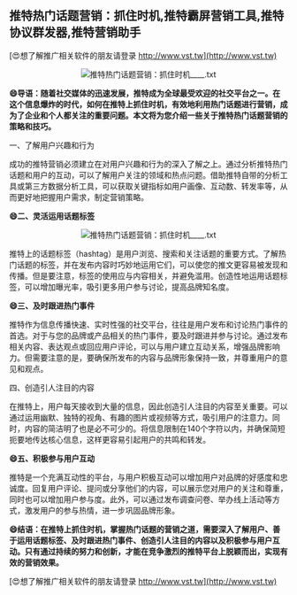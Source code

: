## **推特热门话题营销：抓住时机,推特霸屏营销工具,推特协议群发器,推特营销助手**

[😍想了解推广相关软件的朋友请登录 http://www.vst.tw](http://www.vst.tw)

 <center><img src="https://vst.tw/MP4/tuiguang/png/5.png" alt="推特热门话题营销：抓住时机____.txt"></center>

**😄导语：随着社交媒体的迅速发展，推特成为全球最受欢迎的社交平台之一。在这个信息爆炸的时代，如何在推特上抓住时机，有效地利用热门话题进行营销，成为了企业和个人都关注的重要问题。本文将为您介绍一些关于推特热门话题营销的策略和技巧。**

一、了解用户兴趣和行为

成功的推特营销必须建立在对用户兴趣和行为的深入了解之上。通过分析推特热门话题和用户的互动，可以了解用户关注的领域和热点问题。借助推特自带的分析工具或第三方数据分析工具，可以获取关键指标如用户画像、互动数、转发率等，从而更好地把握用户需求，制定营销策略。

**😄二、灵活运用话题标签**

 <center><img src="https://vst.tw/MP4/tuiguang/png/7.png" alt="推特热门话题营销：抓住时机____.txt"></center>

推特上的话题标签（hashtag）是用户浏览、搜索和关注话题的重要方式。了解热门话题的标签，并在发布内容时巧妙地运用它们，可以使您的推文更容易被发现和传播。但是要注意，标签的使用应与内容相关，并避免滥用。创造性地运用话题标签，可以增加曝光率，吸引更多用户参与讨论，提高品牌知名度。

**😄三、及时跟进热门事件**

推特作为信息传播快速、实时性强的社交平台，往往是用户发布和讨论热门事件的首选。对于与您的品牌或产品相关的热门事件，要及时跟进并参与讨论。通过发布相关内容、表达观点或回应用户评论，可以与用户建立互动关系，增强品牌影响力。但需要注意的是，要确保所发布的内容与品牌形象保持一致，并尊重用户的意见和观点。

四、创造引人注目的内容

在推特上，用户每天接收到大量的信息，因此创造引人注目的内容至关重要。可以通过运用幽默、独特的视角、有趣的图片或视频等方式，吸引用户的注意力。同时，内容的简洁明了也是必不可少的。将信息限制在140个字符以内，并确保简短扼要地传达核心信息，这样更容易引起用户的共鸣和转发。

**😄五、积极参与用户互动**

推特是一个充满互动性的平台，与用户积极互动可以增加用户对品牌的好感度和忠诚度。回复用户评论、提问或分享他们的内容，可以展示您对用户的关注和尊重，同时也可以增加用户参与度。此外，可以通过发布调查问卷、举办线上活动等方式，激发用户的参与热情，进一步巩固品牌形象。

**😄结语：在推特上抓住时机，掌握热门话题的营销之道，需要深入了解用户、善于运用话题标签、及时跟进热门事件、创造引人注目的内容以及积极参与用户互动。只有通过持续的努力和创新，才能在竞争激烈的推特平台上脱颖而出，实现有效的营销效果。**

[😍想了解推广相关软件的朋友请登录 http://www.vst.tw](http://www.vst.tw)



